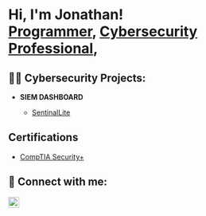 <h1>Hi, I'm Jonathan! <br/><a href="https://github.com">Programmer</a>, <a href="https://www.linkedin.com/in/jonathan-wiley-b851b632">Cybersecurity Professional</a>, 

<h2>👨‍💻 Cybersecurity Projects:</h2>

- <b>SIEM DASHBOARD</b>

  - [SentinalLite](https://github.com/jonathanwiley-web/SIEM-Dashboard)
    
<h2>Certifications</h2>

  - [CompTIA Security+](https://www.credly.com/badges/3269726b-7667-4d67-a3ae-8887a244f8d2/public_url)

<h2> 🤳 Connect with me:</h2>


[<img align="left" alt="JonathanWiley | LinkedIn" width="22px" src="https://cdn.jsdelivr.net/npm/simple-icons@v3/icons/linkedin.svg" />][linkedin]




[linkedin]: https://www.linkedin.com/in/jonathan-wiley-b851b632/

<!--
 ✨ _special_ ✨ repository because its `README.md` (this file) appears on your GitHub profile.

Here are some ideas to get you started:

- 🔭 I’m currently working on ...
- 🌱 I’m currently learning ...
- 👯 I’m looking to collaborate on ...
- 🤔 I’m looking for help with ...
- 💬 Ask me about ...
- 📫 How to reach me: ...
- 😄 Pronouns: ...
- ⚡ Fun fact: ...
-->
